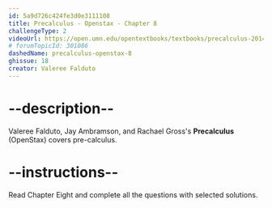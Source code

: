 ```yaml
---
id: 5a9d726c424fe3d0e3111108
title: Precalculus - Openstax - Chapter 8
challengeType: 2
videoUrl: https://open.umn.edu/opentextbooks/textbooks/precalculus-2014
# forumTopicId: 301086
dashedName: precalculus-openstax-8
ghissue: 18
creator: Valeree Falduto 
---
```


# --description--

Valeree Falduto, Jay Ambramson, and Rachael Gross's __Precalculus__ (OpenStax) covers pre-calculus.

# --instructions--

Read Chapter Eight and complete all the questions with selected solutions.